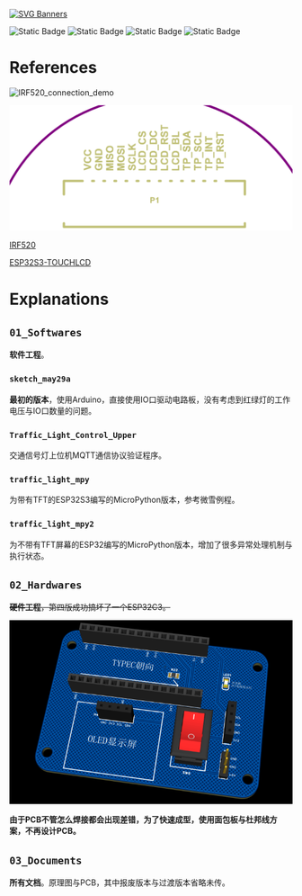 [![SVG Banners](https://svg-banners.vercel.app/api?type=glitch&text1=Traffic🤔Light&width=900&height=200)](https://github.com/CQUT-handsomeboy/traffic_light_control)

![Static Badge](https://img.shields.io/badge/License-AGPL3-green) ![Static Badge](https://img.shields.io/badge/Language-Arduino-red) ![Static Badge](https://img.shields.io/badge/Language-Micropython-red) ![Static Badge](https://img.shields.io/badge/Author-CQUT_handsomeboy-black)

# References

![IRF520_connection_demo](http://hobbycomponents.com/images/forum/IFR520_MOSFET_Module_DC_Motor_Example.png)

![ESP32_connection](./.asset/img2.png)

[IRF520](https://forum.hobbycomponents.com/viewtopic.php?f=76&t=1872)

[ESP32S3-TOUCHLCD](https://www.waveshare.net/wiki/ESP32-S3-Touch-LCD-1.28)

# Explanations

## `01_Softwares`

**软件工程**。

### `sketch_may29a`

**最初的版本**，使用Arduino，直接使用IO口驱动电路板，没有考虑到红绿灯的工作电压与IO口数量的问题。

### `Traffic_Light_Control_Upper`

交通信号灯上位机MQTT通信协议验证程序。

### `traffic_light_mpy`

为带有TFT的ESP32S3编写的MicroPython版本，参考微雪例程。

### `traffic_light_mpy2`

为不带有TFT屏幕的ESP32编写的MicroPython版本，增加了很多异常处理机制与执行状态。


## `02_Hardwares`

~~**硬件工程**，第四版成功搞坏了一个ESP32C3。~~

![](./.asset/img1.png)

**由于PCB不管怎么焊接都会出现差错，为了快速成型，使用面包板与杜邦线方案，不再设计PCB。**

## `03_Documents`

**所有文档**。原理图与PCB，其中报废版本与过渡版本省略未传。